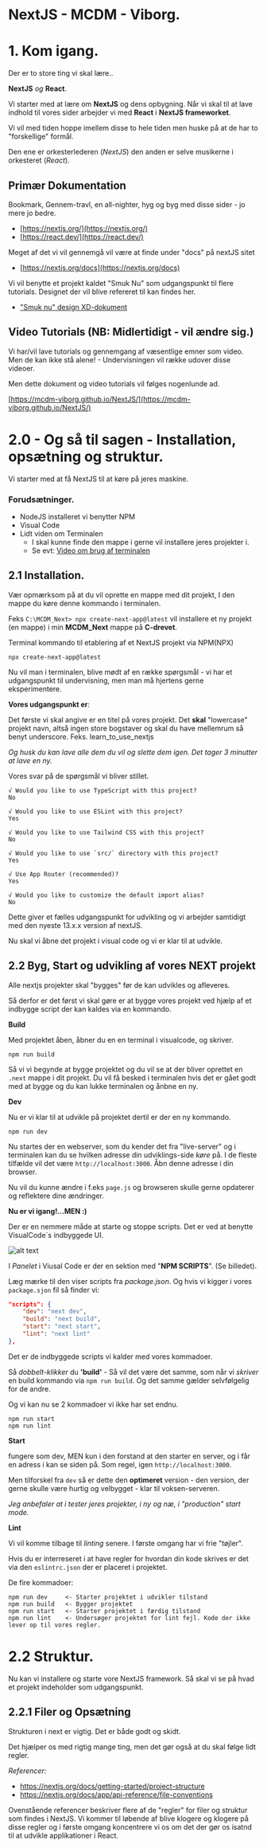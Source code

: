 # NextJS - MCDM - Viborg.


# 1. Kom igang.

Der er to store ting vi skal lære..

**NextJS** *og* **React**.

Vi starter med at lære om **NextJS** og dens opbygning. Når vi skal til at lave indhold til vores sider arbejder vi med **React** i **NextJS frameworket**.

Vi vil med tiden hoppe imellem disse to hele tiden men huske på at de har to "forskellige" formål.

Den ene er orkesterlederen (*NextJS*) den anden er selve musikerne i orkesteret (*React*).

## Primær Dokumentation

Bookmark, Gennem-travl, en all-nighter, hyg og byg med disse sider - jo mere jo bedre.

* [https://nextjs.org/](https://nextjs.org/)
* [https://react.dev/](https://react.dev/)

Meget af det vi vil gennemgå vil være at finde under "docs" på nextJS sitet

* [https://nextjs.org/docs](https://nextjs.org/docs)

Vi vil benytte et projekt kaldet "Smuk Nu" som udgangspunkt til flere tutorials.
Designet der vil blive refereret til kan findes her.

* ["Smuk nu" design XD-dokument](https://xd.adobe.com/view/38d00bea-2b1e-4d2c-afe2-d2d9274e6a39-6d83/) 

## Video Tutorials (NB: Midlertidigt - vil ændre sig.)

Vi har/vil lave tutorials og gennemgang af væsentlige emner som video.
Men de kan ikke stå alene! - Undervisningen vil række udover disse videoer.

Men dette dokument og video tutorials vil følges nogenlunde ad.

[https://mcdm-viborg.github.io/NextJS/](https://mcdm-viborg.github.io/NextJS/)


# 2.0 - Og så til sagen - Installation, opsætning og struktur.

Vi starter med at få NextJS til at køre på jeres maskine.

### Forudsætninger.

* NodeJS installeret vi benytter NPM
* Visual Code
* Lidt viden om Terminalen
    * I skal kunne finde den mappe i gerne vil installere jeres projekter i. 
    * Se evt: [Video om brug af terminalen](https://www.youtube.com/watch?v=3IZ08ALzgDk)

## 2.1 Installation.

Vær opmærksom på at du vil oprette en mappe med dit projekt, I den mappe du køre denne kommando i terminalen.

Feks ```C:\MCDM_Next> npx create-next-app@latest``` vil installere et ny projekt (en mappe) i min **MCDM_Next** mappe på **C-drevet**.  


Terminal kommando til etablering af et NextJS projekt via NPM(NPX)
```
npx create-next-app@latest
```

Nu vil man i terminalen, blive mødt af en række spørgsmål - vi har et udgangspunkt til undervisning, men man må hjertens gerne eksperimentere.

**Vores udgangspunkt er**:     

Det første vi skal angive er en titel på vores projekt.
Det **skal** "lowercase" projekt navn, altså ingen store bogstaver og skal du have mellemrum så benyt underscore. Feks. learn_to_use_nextjs

*Og husk du kan lave alle dem du vil og slette dem igen. Det tager 3 minutter at lave en ny.*

Vores svar på de spørgsmål vi bliver stillet.
```
√ Would you like to use TypeScript with this project?
No

√ Would you like to use ESLint with this project? 
Yes

√ Would you like to use Tailwind CSS with this project?
No

√ Would you like to use `src/` directory with this project?
Yes

√ Use App Router (recommended)?
Yes

√ Would you like to customize the default import alias?
No
```

Dette giver et fælles udgangspunkt for udvikling og vi arbejder samtidigt med den nyeste 13.x.x version af nextJS.

Nu skal vi åbne det projekt i visual code og vi er klar til at udvikle.

## 2.2 Byg, Start og udvikling af vores NEXT projekt

Alle nextjs projekter skal "bygges" før de kan udvikles og afleveres.

Så derfor er det først vi skal gøre er at bygge vores projekt ved hjælp af et indbygge script der kan kaldes via en kommando.

**Build**  

Med projektet åben, åbner du en en terminal i visualcode, og skriver.

```
npm run build
```

Så vi vi begynde at bygge projektet og du vil se at der bliver oprettet en ``.next`` mappe i dit projekt.
Du vil få besked i terminalen hvis det er gået godt med at bygge og du kan lukke terminalen og ånbne en ny.

**Dev**   

Nu er vi klar til at udvikle på projektet dertil er der en ny kommando.

```
npm run dev
```

Nu startes der en webserver, som du kender det fra "live-server" og i terminalen kan du se hvilken adresse din udviklings-side *køre* på. I de fleste tilfælde vil det være ``http://localhost:3000``. Åbn denne adresse i din browser.

Nu vil du kunne ændre i f.eks ``page.js`` og browseren skulle gerne opdaterer og reflektere dine ændringer.

**Nu er vi igang!...MEN :)** 

Der er en nemmere måde at starte og stoppe scripts. Det er ved at benytte VisualCode´s indbyggede UI.

![alt text](https://mcdm-resources.ams3.cdn.digitaloceanspaces.com/git-images/nextjs/npm_scripts.png)

I *Panelet* i Viusal Code er der en sektion med "**NPM SCRIPTS**". (Se billedet).

Læg mærke til den viser scripts fra *package.json*. Og hvis vi kigger i vores ``package.sjon`` fil så finder vi:

```json
"scripts": {
    "dev": "next dev",
    "build": "next build",
    "start": "next start",
    "lint": "next lint"
},
```

Det er de indbyggede scripts vi kalder med vores kommadoer.

Så *dobbelt-klikker* du **'build'** - Så vil det være det samme, som når vi *skriver* en build kommando via ``npm run build``. Og det samme gælder selvfølgelig for de andre.

Og vi kan nu se 2 kommadoer vi ikke har set endnu.

```
npm run start
npm run lint
```

**Start** 

fungere som dev, MEN kun i den forstand at den starter en server, og i får en adress i kan se siden på. Som regel, igen ``http://localhost:3000``.

Men tilforskel fra ``dev`` så er dette den **optimeret** version - den version, der gerne skulle være hurtig og velbygget - klar til voksen-serveren. 

*Jeg anbefaler at i tester jeres projekter, i ny og næ, i "production" start mode.*

**Lint**

Vi vil komme tilbage til *linting* senere. I første omgang har vi frie "tøjler".

Hvis du er interreseret i at have regler for hvordan din kode skrives er det via den ```eslintrc.json```
der er placeret i projektet.

De fire kommadoer:
```
npm run dev     <- Starter projektet i udvikler tilstand
npm run build   <- Bygger projektet
npm run start   <- Starter projektet i færdig tilstand
npm run lint    <- Undersøger projektet for lint fejl. Kode der ikke lever op til vores regler.
```

# 2.2 Struktur.

Nu kan vi installere og starte vore NextJS framework. Så skal vi se på hvad et projekt indeholder som udgangspunkt.


## 2.2.1 Filer og Opsætning
Strukturen i next er vigtig. Det er både godt og skidt.

Det hjælper os med rigtig mange ting, men det gør også at du skal følge lidt regler.

*Referencer:*
* https://nextjs.org/docs/getting-started/project-structure
* https://nextjs.org/docs/app/api-reference/file-conventions

Ovenstående referencer beskriver flere af de "regler" for filer og struktur som findes i NextJS. Vi kommer til løbende af blive klogere og klogere på disse regler og i første omgang koncentrere vi os om det der gør os isatnd til at udvikle applikationer i React.